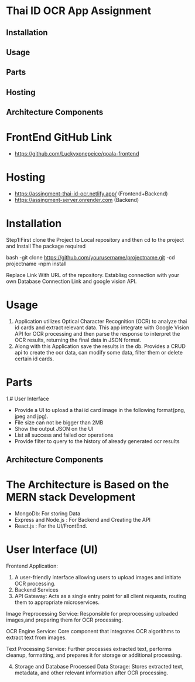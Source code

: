 # Thai ID OCR App Assignment

## Installation
## Usage 
## Parts
## Hosting
## Architecture Components

# FrontEnd GitHub Link
- https://github.com/Luckyxonepeice/qoala-frontend

# Hosting
- https://assingment-thai-id-ocr.netlify.app/  (Frontend+Backend)
- https://assingment-server.onrender.com  (Backend)
  
# Installation

Step1:First clone the Project to Local repository and then cd to the project and
Install The package required 

bash
-git clone https://github.com/yourusername/projectname.git
-cd projectname
-npm install


Replace Link With URL of the repository. Establisg connection with your own Database Connection Link and google vision API.

# Usage
1. Application utilizes Optical Character Recognition (OCR) to analyze thai id cards and extract relevant data. This app  integrate with Google Vision API for OCR processing and then parse the response to interpret the OCR results, returning the final data in JSON format.
2. Along with this Application save the results in the db. Provides a CRUD api to create the ocr data,  can modify some data, filter them or delete certain id cards.

# Parts
1.# User Interface
- Provide a UI to upload a thai id card image in the following format(png, jpeg and jpg).
- File size can not be bigger than 2MB
- Show the output JSON on the UI
- List all success and failed ocr operations
- Provide filter to query to the history of already generated ocr results

## Architecture Components

# The Architecture is Based on the MERN stack Development
- MongoDb: For storing Data
- Express and Node.js : For Backend and Creating the API
- React.js : For the UI/FrontEnd.
  
# User Interface (UI)
Frontend Application: 
1. A user-friendly interface allowing users to upload images and initiate OCR processing.
2. Backend Services
3. API Gateway: Acts as a single entry point for all client requests, routing them to appropriate microservices.

Image Preprocessing Service: Responsible for preprocessing uploaded images,and preparing them for OCR processing.

OCR Engine Service: Core component that integrates OCR algorithms to extract text from images.

Text Processing Service: Further processes extracted text, performs cleanup, formatting, and prepares it for storage or additional processing.

4. Storage and Database
Processed Data Storage: Stores extracted text, metadata, and other relevant information after OCR processing.
